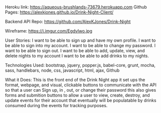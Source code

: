 Heroku link: https://aqueous-brushlands-73679.herokuapp.com 
Github Pages:  https://alexkjones.github.io/Drink-Night-Client/

Backend API Repo: https://github.com/AlexKJones/Drink-Night

Wireframe: https://i.imgur.com/EgdvIwo.jpg

User Stories:
  I want to be able to sign up and have my own profile.
  I want to be able to sign into my account.
  I want to be able to change my password.
  I want to be able to sign out.
  I want to be able to add, update, view, and delete nights to my account
  I want to be able to add drinks to my nights.
  
Technologies Used: 
bootstrap, jquery, popper.js, babel-core, grunt, mocha, sass, handlebars, node, css, javascript, html, ajax, Github

What it Does: 
This is the front end of the Drink Night app it set ups the format, webpage, and visual, clickable buttons to communicate with the API so that a user can Sign up, in , out, or change their password this also gives forms and submition buttons to allow a user to view, create, destroy, and update events for their account that eventually will be populatable by drinks consumed during the events for tracking purposes.
